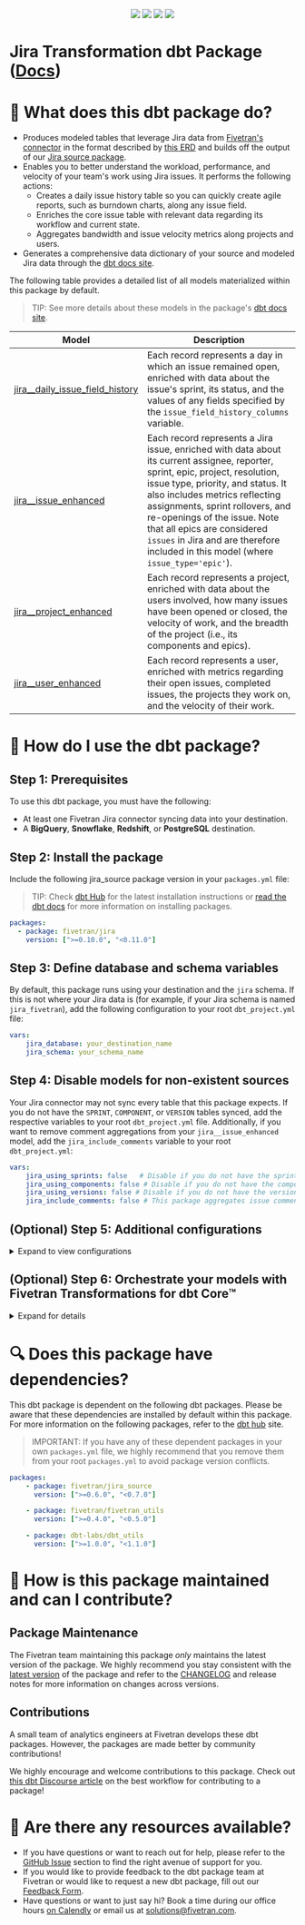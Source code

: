 <p align="center">
    <a alt="License"
        href="https://github.com/fivetran/dbt_jira/blob/main/LICENSE">
        <img src="https://img.shields.io/badge/License-Apache%202.0-blue.svg" /></a>
    <a alt="dbt-core">
        <img src="https://img.shields.io/badge/dbt_Core™_version->=1.3.0_,<2.0.0-orange.svg" /></a>
    <a alt="Maintained?">
        <img src="https://img.shields.io/badge/Maintained%3F-yes-green.svg" /></a>
    <a alt="PRs">
        <img src="https://img.shields.io/badge/Contributions-welcome-blueviolet" /></a>
</p>

# Jira Transformation dbt Package ([Docs](https://fivetran.github.io/dbt_jira/))
# 📣 What does this dbt package do?
- Produces modeled tables that leverage Jira data from [Fivetran's connector](https://fivetran.com/docs/applications/jira) in the format described by [this ERD](https://fivetran.com/docs/applications/jira#schemainformation) and builds off the output of our [Jira source package](https://github.com/fivetran/dbt_jira_source).
- Enables you to better understand the workload, performance, and velocity of your team's work using Jira issues. It performs the following actions:
  - Creates a daily issue history table so you can quickly create agile reports, such as burndown charts, along any issue field.
  - Enriches the core issue table with relevant data regarding its workflow and current state.
  - Aggregates bandwidth and issue velocity metrics along projects and users.
- Generates a comprehensive data dictionary of your source and modeled Jira data through the [dbt docs site](https://fivetran.github.io/dbt_jira/).

The following table provides a detailed list of all models materialized within this package by default. 
> TIP: See more details about these models in the package's [dbt docs site](https://fivetran.github.io/dbt_jira/#!/overview?g_v=1&g_e=seeds).

| **Model**                | **Description**                                                                                                                                |
| ------------------------ | ---------------------------------------------------------------------------------------------------------------------------------------------- |
| [jira__daily_issue_field_history](https://fivetran.github.io/dbt_jira/#!/model/model.jira.jira__daily_issue_field_history)             | Each record represents a day in which an issue remained open, enriched with data about the issue's sprint, its status, and the values of any fields specified by the `issue_field_history_columns` variable. |
| [jira__issue_enhanced](https://fivetran.github.io/dbt_jira/#!/model/model.jira.jira__issue_enhanced)            | Each record represents a Jira issue, enriched with data about its current assignee, reporter, sprint, epic, project, resolution, issue type, priority, and status. It also includes metrics reflecting assignments, sprint rollovers, and re-openings of the issue. Note that all epics are considered `issues` in Jira and are therefore included in this model (where `issue_type='epic'`). |
| [jira__project_enhanced](https://fivetran.github.io/dbt_jira/#!/model/model.jira.jira__project_enhanced)            | Each record represents a project, enriched with data about the users involved, how many issues have been opened or closed, the velocity of work, and the breadth of the project (i.e., its components and epics). |
| [jira__user_enhanced](https://fivetran.github.io/dbt_jira/#!/model/model.jira.jira__user_enhanced)            | Each record represents a user, enriched with metrics regarding their open issues, completed issues, the projects they work on, and the velocity of their work. |

# 🎯 How do I use the dbt package?

## Step 1: Prerequisites
To use this dbt package, you must have the following:

- At least one Fivetran Jira connector syncing data into your destination.
- A **BigQuery**, **Snowflake**, **Redshift**, or **PostgreSQL** destination.

## Step 2: Install the package
Include the following jira_source package version in your `packages.yml` file:
> TIP: Check [dbt Hub](https://hub.getdbt.com/) for the latest installation instructions or [read the dbt docs](https://docs.getdbt.com/docs/package-management) for more information on installing packages.
```yaml
packages:
  - package: fivetran/jira
    version: [">=0.10.0", "<0.11.0"]

```
## Step 3: Define database and schema variables
By default, this package runs using your destination and the `jira` schema. If this is not where your Jira data is (for example, if your Jira schema is named `jira_fivetran`), add the following configuration to your root `dbt_project.yml` file:

```yml
vars:
    jira_database: your_destination_name
    jira_schema: your_schema_name 
```

## Step 4: Disable models for non-existent sources
Your Jira connector may not sync every table that this package expects. If you do not have the `SPRINT`, `COMPONENT`, or `VERSION` tables synced, add the respective variables to your root `dbt_project.yml` file. Additionally, if you want to remove comment aggregations from your `jira__issue_enhanced` model,  add the `jira_include_comments` variable to your root `dbt_project.yml`:
```yml
vars:
    jira_using_sprints: false   # Disable if you do not have the sprint table or do not want sprint-related metrics reported
    jira_using_components: false # Disable if you do not have the component table or do not want component-related metrics reported
    jira_using_versions: false # Disable if you do not have the versions table or do not want versions-related metrics reported
    jira_include_comments: false # This package aggregates issue comments so that you have a single view of all your comments in the jira__issue_enhanced table. This can cause limit errors if you have a large dataset. Disable to remove this functionality.
```
## (Optional) Step 5: Additional configurations

<details><summary>Expand to view configurations</summary>

### Define daily issue field history columns
The `jira__daily_issue_field_history` model generates historical data for the columns specified by the `issue_field_history_columns` variable. By default, the only columns tracked are `status` and `sprint`, but all fields found in the Jira `FIELD` table's `field_name` column can be included in this model. The most recent value of any tracked column is also captured in `jira__issue_enhanced`.

If you would like to change these columns, add the following configuration to your `dbt_project.yml` file. After adding the columns to your `dbt_project.yml` file, run the `dbt run --full-refresh` command to fully refresh any existing models:

```yml
vars:
    issue_field_history_columns: ['the', 'list', 'of', 'field', 'names']
```
    
### Change the build schema
By default, this package builds the Jira staging models within a schema titled (`<target_schema>` + `_jira_source`) and your Jira modeling models within a schema titled (`<target_schema>` + `_jira`) in your destination. If this is not where you would like your Jira data to be written to, add the following configuration to your root `dbt_project.yml` file:

```yml
models:
    jira_source:
      +schema: my_new_schema_name # leave blank for just the target_schema
    jira:
      +schema: my_new_schema_name # leave blank for just the target_schema
```
    
### Change the source table references
If an individual source table has a different name than the package expects, add the table name as it appears in your destination to the respective variable:

> IMPORTANT: See this project's [`dbt_project.yml`](https://github.com/fivetran/dbt_jira/blob/main/dbt_project.yml) variable declarations to see the expected names.

```yml
vars:
    jira_<default_source_table_name>_identifier: your_table_name 
```
</details>

## (Optional) Step 6: Orchestrate your models with Fivetran Transformations for dbt Core™
<details><summary>Expand for details</summary>
<br>
    
Fivetran offers the ability for you to orchestrate your dbt project through [Fivetran Transformations for dbt Core™](https://fivetran.com/docs/transformations/dbt). Learn how to set up your project for orchestration through Fivetran in our [Transformations for dbt Core setup guides](https://fivetran.com/docs/transformations/dbt#setupguide).
</details>

# 🔍 Does this package have dependencies?
This dbt package is dependent on the following dbt packages. Please be aware that these dependencies are installed by default within this package. For more information on the following packages, refer to the [dbt hub](https://hub.getdbt.com/) site.
> IMPORTANT: If you have any of these dependent packages in your own `packages.yml` file, we highly recommend that you remove them from your root `packages.yml` to avoid package version conflicts.
    
```yml
packages:
    - package: fivetran/jira_source
      version: [">=0.6.0", "<0.7.0"]

    - package: fivetran/fivetran_utils
      version: [">=0.4.0", "<0.5.0"]

    - package: dbt-labs/dbt_utils
      version: [">=1.0.0", "<1.1.0"]
```
# 🙌 How is this package maintained and can I contribute?
## Package Maintenance
The Fivetran team maintaining this package _only_ maintains the latest version of the package. We highly recommend you stay consistent with the [latest version](https://hub.getdbt.com/fivetran/jira/latest/) of the package and refer to the [CHANGELOG](https://github.com/fivetran/dbt_jira/blob/main/CHANGELOG.md) and release notes for more information on changes across versions.

## Contributions
A small team of analytics engineers at Fivetran develops these dbt packages. However, the packages are made better by community contributions! 

We highly encourage and welcome contributions to this package. Check out [this dbt Discourse article](https://discourse.getdbt.com/t/contributing-to-a-dbt-package/657) on the best workflow for contributing to a package!

# 🏪 Are there any resources available?
- If you have questions or want to reach out for help, please refer to the [GitHub Issue](https://github.com/fivetran/dbt_jira/issues/new/choose) section to find the right avenue of support for you.
- If you would like to provide feedback to the dbt package team at Fivetran or would like to request a new dbt package, fill out our [Feedback Form](https://www.surveymonkey.com/r/DQ7K7WW).
- Have questions or want to just say hi? Book a time during our office hours [on Calendly](https://calendly.com/fivetran-solutions-team/fivetran-solutions-team-office-hours) or email us at solutions@fivetran.com.
